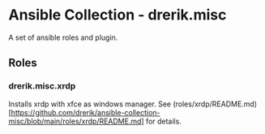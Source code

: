 # Ansible Collection - drerik.misc

A set of ansible roles and plugin.

## Roles

### drerik.misc.xrdp

Installs xrdp with xfce as windows manager. See (roles/xrdp/README.md)[https://github.com/drerik/ansible-collection-misc/blob/main/roles/xrdp/README.md] for details.
